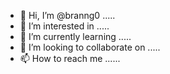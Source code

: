 - 👋 Hi, I’m @branng0 .....
- 👀 I’m interested in .....
- 🌱 I’m currently learning .....
- 💞️ I’m looking to collaborate on .....
- 📫 How to reach me ......

<!---
branng0/branng0 is a ✨ special ✨ repository because its `README.md` (this file) appears on your GitHub profile.
You can click the Preview link to take a look at your changes.
--->
